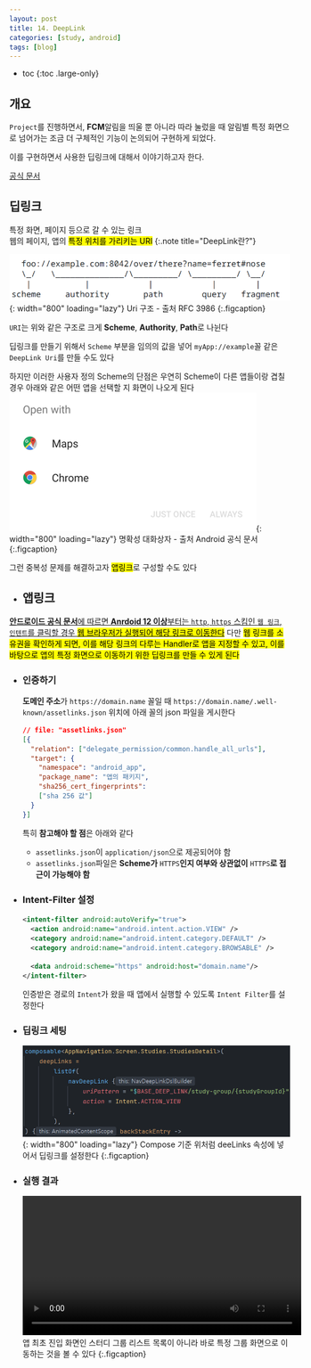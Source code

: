 ```yaml
---
layout: post
title: 14. DeepLink
categories: [study, android]
tags: [blog]
---
```


- toc
{:toc .large-only}

## 개요
`Project`를 진행하면서, **FCM**알림을 띄울 뿐 아니라 따라 눌렀을 때 알림별 특정 화면으로 넘어가는 조금 더 구체적인 기능이 논의되어 구현하게 되었다.

이를 구현하면서 사용한 딥링크에 대해서 이야기하고자 한다.

[공식 문서](https://developer.android.com/training/app-links?hl=ko#web-links)

## 딥링크
특정 화면, 페이지 등으로 갈 수 있는 링크     
웹의 페이지, 앱의 <mark>특정 위치를 가리키는 URI</mark>
{:.note title="DeepLink란?"}

![Uri 구조](/assets/img/study/android/Deeplink/URIStructure.png){: width="800" loading="lazy"}
Uri 구조 - 출처 RFC 3986
{:.figcaption}

`URI`는 위와 같은 구조로 크게 **Scheme**, **Authority**, **Path**로 나뉜다

딥링크를 만들기 위해서 `Scheme` 부분을 임의의 값을 넣어 `myApp://example`꼴 같은 `DeepLink Uri`를 만들 수도 있다

하지만 이러한 사용자 정의 Scheme의 단점은 우연히 Scheme이 다른 앱들이랑 겹칠 경우 아래와 같은 어떤 앱을 선택할 지 화면이 나오게 된다
![명확성 대화상자](/assets/img/study/android/Deeplink/명확성%20대화상자.png){: width="800" loading="lazy"}
명확성 대화상자 - 출처 Android 공식 문서
{:.figcaption}

그런 중복성 문제를 해결하고자 <mark>앱링크</mark>로 구성할 수도 있다

+ ## 앱링크
[**안드로이드 공식 문서**에 따르면 **Anrdoid 12 이상**부터는 `http`, `https` 스킴인 `웹 링크`, `인텐트`를 클릭할 경우 <mark>웹 브라우저가 실행되어 해당 링크로 이동한다</mark>](https://developer.android.com/training/app-links?hl=ko#web-links)
다만 <mark>웹 링크를 소유권을 확인하게 되면, 이를 해당 링크의 다루는 Handler로 앱을 지정할 수 있고, 이를 바탕으로 앱의 특정 화면으로 이동하기 위한 딥링크를 만들 수 있게 된다</mark>

  + ### 인증하기
    **도메인 주소**가 `https://domain.name` 꼴일 때 `https://domain.name/.well-known/assetlinks.json` 위치에 아래 꼴의 json 파일을 게시한다
    
    ```json
    // file: "assetlinks.json"
    [{
      "relation": ["delegate_permission/common.handle_all_urls"],
      "target": {
        "namespace": "android_app",
        "package_name": "앱의 패키지",
        "sha256_cert_fingerprints":
        ["sha 256 값"]
      }
    }]
    ```

    특히 **참고해야 할 점**은 아래와 같다
    + `assetlinks.json`이 `application/json`으로 제공되어야 함
    + `assetlinks.json`파일은 **Scheme가** `HTTPS`**인지 여부와 상관없이** `HTTPS`**로 접근이 가능해야 함**

  + ### Intent-Filter 설정

    ```xml
    <intent-filter android:autoVerify="true">
      <action android:name="android.intent.action.VIEW" />
      <category android:name="android.intent.category.DEFAULT" />
      <category android:name="android.intent.category.BROWSABLE" />
      
      <data android:scheme="https" android:host="domain.name"/>
    </intent-filter>
    ```

    인증받은 경로의 `Intent`가 왔을 때 앱에서 실행할 수 있도록 `Intent Filter`를 설정한다

  + ### 딥링크 세팅
    ![딥링크 설정](/assets/img/study/android/Deeplink/딥링크%20설정.png){: width="800" loading="lazy"}
    Compose 기준 위처럼 deeLinks 속성에 넣어서 딥링크를 설정한다
    {:.figcaption}

  + ### 실행 결과
    <video width="500" src="/assets/img/study/android/Deeplink/딥링크 시연.mp4" alt="뚝딱" controls></video>앱 최초 진입 화면인 스터디 그룹 리스트 목록이 아니라 바로 특정 그룹 화면으로 이동하는 것을 볼 수 있다
    {:.figcaption}
    

